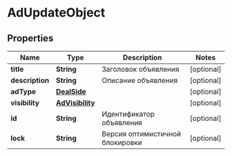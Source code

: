 

# AdUpdateObject

## Properties

Name | Type | Description | Notes
------------ | ------------- | ------------- | -------------
**title** | **String** | Заголовок объявления |  [optional]
**description** | **String** | Описание объявления |  [optional]
**adType** | [**DealSide**](DealSide.md) |  |  [optional]
**visibility** | [**AdVisibility**](AdVisibility.md) |  |  [optional]
**id** | **String** | Идентификатор объявления |  [optional]
**lock** | **String** | Версия оптимистичной блокировки |  [optional]



